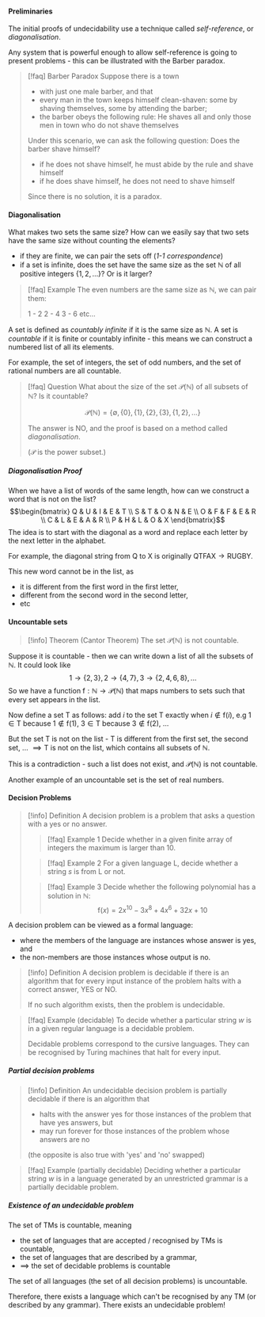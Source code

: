 #### Preliminaries
The initial proofs of undecidability use a technique called *self-reference*, or *diagonalisation*.

Any system that is powerful enough to allow self-reference is going to present problems - this can be illustrated with the Barber paradox.

> [!faq] Barber Paradox
> Suppose there is a town
> - with just one male barber, and that
> - every man in the town keeps himself clean-shaven: some by shaving themselves, some by attending the barber;
> - the barber obeys the following rule: He shaves all and only those men in town who do not shave themselves
> 
> Under this scenario, we can ask the following question: Does the barber shave himself?
> - if he does not shave himself, he must abide by the rule and shave himself
> - if he does shave himself, he does not need to shave himself
> 
> Since there is no solution, it is a paradox.

#### Diagonalisation
What makes two sets the same size? How can we easily say that two sets have the same size without counting the elements?
- if they are finite, we can pair the sets off (*1-1 correspondence*)
- if a set is infinite, does the set have the same size as the set $\mathbb{N}$ of all positive integers $\{1, 2, ...\}$? Or is it larger?

> [!faq] Example
> The even numbers are the same size as $\mathbb{N}$, we can pair them:
> 
> 1 - 2
> 2 - 4
> 3 - 6
> etc...

A set is defined as *countably infinite* if it is the same size as $\mathbb{N}$.
A set is *countable* if it is finite or countably infinite - this means we can construct a numbered list of all its elements.

For example, the set of integers, the set of odd numbers, and the set of rational numbers are all countable.

> [!faq] Question
> What about the size of the set $\mathcal{P}(\mathbb{N})$ of all subsets of $\mathbb{N}$? Is it countable?
> 
> $$\mathcal{P}(\mathbb{N}) = \{\emptyset, \{0\}, \{1\}, \{2\}, \{3\}, \{1, 2\}, ...\}$$
> 
> The answer is NO, and the proof is based on a method called *diagonalisation*.
> 
> ($\mathcal{P}$ is the power subset.)

##### Diagonalisation Proof
When we have a list of words of the same length, how can we construct a word that is not on the list?
$$\begin{bmatrix} Q & U & I & E & T \\ S & T & O & N & E \\ O & F & F & E & R \\ C & L & E & A & R \\ P & H & L & O & X \end{bmatrix}$$
The idea is to start with the diagonal as a word and replace each letter by the next letter in the alphabet.

For example, the diagonal string from $\text{Q}$ to $\text{X}$ is originally $\text{QTFAX} \rightarrow \text{RUGBY}$.

This new word cannot be in the list, as
- it is different from the first word in the first letter,
- different from the second word in the second letter,
- etc

#### Uncountable sets
> [!info] Theorem (Cantor Theorem)
> The set $\mathcal{P}(\mathbb{N})$ is not countable.

Suppose it is countable - then we can write down a list of all the subsets of $\mathbb{N}$. It could look like
$$1 \rightarrow \{2,3\}, 2 \rightarrow \{4,7\}, 3 \rightarrow \{2, 4, 6, 8\}, ... $$
So we have a function $\text{f} : \mathbb{N} \rightarrow \mathcal{P}(\mathbb{N})$ that maps numbers to sets such that every set appears in the list.

Now define a set $\text{T}$ as follows: add $i$ to the set $\text{T}$ exactly when $i \notin \text{f}(i)$, e.g
$1 \in \text{T}$ because $1 \notin \text{f}(1)$, $3 \in \text{T}$ because $3 \notin \text{f}(2)$, ...

But the set $\text{T}$ is not on the list - $\text{T}$ is different from the first set, the second set, ... $\implies \text{T}$ is not on the list, which contains all subsets of $\mathbb{N}$.

This is a contradiction - such a list does not exist, and $\mathcal{P}(\mathbb{N})$ is not countable.

Another example of an uncountable set is the set of real numbers.

#### Decision Problems
> [!info] Definition
> A decision problem is a problem that asks a question with a yes or no answer.
> 
> > [!faq] Example 1
> > Decide whether in a given finite array of integers the maximum is larger than 10.
> 
> ${}$
> > [!faq] Example 2
> > For a given language $\text{L}$, decide whether a string $s$ is from $\text{L}$ or not.
>
> ${}$
> > [!faq] Example 3
> > Decide whether the following polynomial has a solution in $\mathbb{N}$:
> > $$\text{f}(x) = 2x^{10} - 3x^8 + 4x^6 + 32x + 10$$

A decision problem can be viewed as a formal language:
- where the members of the language are instances whose answer is yes, and
- the non-members are those instances whose output is no.

> [!info] Definition
> A decision problem is decidable if there is an algorithm that for every input instance of the problem halts with a correct answer, YES or NO.
> 
> If no such algorithm exists, then the problem is undecidable.

> [!faq] Example (decidable)
> To decide whether a particular string $w$ is in a given regular language is a decidable problem.
> 
> Decidable problems correspond to the cursive languages. They can be recognised by Turing machines that halt for every input.

##### Partial decision problems
> [!info] Definition
> An undecidable decision problem is partially decidable if there is an algorithm that
> - halts with the answer yes for those instances of the problem that have yes answers, but
> - may run forever for those instances of the problem whose answers are no
> 
> (the opposite is also true with 'yes' and 'no' swapped)

> [!faq] Example (partially decidable)
> Deciding whether a particular string $w$ is in a language generated by an unrestricted grammar is a partially decidable problem.

##### Existence of an undecidable problem
The set of TMs is countable, meaning
- the set of languages that are accepted / recognised by TMs is countable,
- the set of languages that are described by a grammar,
- $\implies$ the set of decidable problems is countable

The set of all languages (the set of all decision problems) is uncountable.

Therefore, there exists a language which can't be recognised by any TM (or described by any grammar). There exists an undecidable problem!
